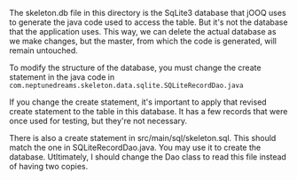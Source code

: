 The skeleton.db file in this directory is the SqLite3 database that jOOQ uses to generate the java code used to access the table. But it's not the database that the application uses. This way, we can delete the actual database as we make changes, but the master, from which the code is generated, will remain untouched.

To modify the structure of the database, you must change the create statement in the java code in `com.neptunedreams.skeleton.data.sqlite.SQLiteRecordDao.java`

If you change the create statement, it's important to apply that revised create statement to the table in this database. It has a few records that were once used for testing, but they're not necessary.

There is also a create statement in src/main/sql/skeleton.sql. This should match the one in SQLiteRecordDao.java. You may use it to create the database. Utltimately, I should change the Dao class to read this file instead of having two copies.
